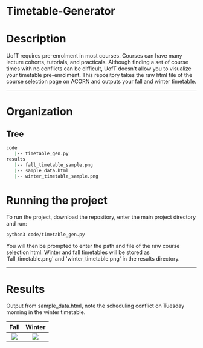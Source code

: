 # Timetable-Generator

# Description
UofT requires pre-enrolment in most courses. Courses can have many lecture cohorts, tutorials, and practicals. Although finding a set of course times with no conflicts can be difficult, UofT doesn't allow you to visualize your timetable pre-enrolment. This repository takes the raw html file of the course selection page on ACORN and outputs your fall and winter timetable.

---
# Organization

## Tree
```bash
code
   |-- timetable_gen.py
results
   |-- fall_timetable_sample.png
   |-- sample_data.html
   |-- winter_timetable_sample.png
```
# Running the project

To run the project, download the repository, enter the main project directory and run:
```
python3 code/timetable_gen.py
```
You will then be prompted to enter the path and file of the raw course selection html. Winter and fall timetables will be stored as 'fall_timetable.png' and 'winter_timetable.png' in the results directory.

---
# Results
Output from sample_data.html, note the scheduling conflict on Tuesday morning in the winter timetable.

Fall                   |  Winter                  |
:-------------------------:|:-------------------------:|
![](https://github.com/CameronKerr/Timetable-Generator/tree/main/results/fall_timetable_sample.png)  |  ![](https://github.com/CameronKerr/Timetable-Generator/tree/main/results/winter_timetable_sample.png) | 
